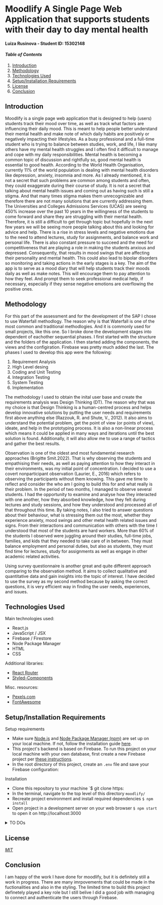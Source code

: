 # Moodlify A Single Page Web Application that supports students with their day to day mental health 

#### Luiza Rusinova - Student ID: 15302148

#### _Table of Contents_

1. [Introduction](#introduction)
2. [Methodology](#methodology)
3. [Technologies Used](#technologies)
4. [Setup/Installation Requirements](#setup)
5. [License](#license)
6. [Conclusion](#conclusion)


## Introduction <a id="description"></a>

Moodlify is a single page web application that is designed to help (users) students track their mood over time, as well as track what factors are influencing their daily mood. This is meant to help people better understand their mental health and make note of which daily habits are positively or negatively impacting their lifestyles. As a busy professional and a full-time student who is trying to balance between studies, work, and life, I like many others have my mental health struggles and I often find it difficult to manage and cope with my daily responsibilities. Mental health is becoming a common topic of discussion and rightfully so, good mental health is essential to good health. According to the World Health Organisation, currently 11% of the world population is dealing with mental health disorders like depression, anxiety, insomnia and more. As I already mentioned, it is not a secret that such problems are common among students and often, they could exaggerate during their course of study. It is not a secret that talking about mental health issues and coming out as having such is still a stigma. And that many times stigma makes them unrecognizable and therefore there are not many solutions that are currently addressing them. The Universities and Colleges Admissions Services (UCAS) are seeing 450% increase over the past 10 years in the willingness of the students to come forward and share they are struggling with their mental health. Therefore, it is still a difficult to get through topic but hopefully in the next few years we will be seeing more people talking about this and looking for advice and help. There is a rise in stress levels and negative emotions due to the need to attend lectures, study for assignments, and balance work and personal life. There is also constant pressure to succeed and the need for competitiveness that are playing a role in making the students anxious and depressed. Consequently, that results in mood swings that are affecting their personality and mental health. This could also lead to bipolar disorders so monitoring and taking actions in the early stages is a key. The aim of the app is to serve as a mood diary that will help students track their moods daily as well as make notes. This will encourage them to pay attention to how they feel. And prompt them to seek professional medical help, if necessary, especially if they sense negative emotions are overflowing the positive ones. 

## Methodology <a id="methodology"></a>
For this part of the assessment and for the development of the SAP I chose to use Waterfall methodlogy. The reason why is that Waterfall is one of the most common and traditional methodlogies. And it is commonly used for small projects, like this one. So I broke done the development stages into dependent of eachother sequential phases. I first started with the structure and the folders of the application. I then started adding the components, the views and the configiration. Firebase was pretty much added the last. The phases I used to develop this app were the following: 

1. Requirement Analysis 
2. High Level desing
3. Coding and Unit Testing 
4. Integration Testing 
5. System Testing 
5. Implementation 

The methodology I used to obtain the inital user base and create the requirements analysis was Design Thinking (DT). The reason why that was my choice is that Design Thinking is a human-centred process and helps develop innovative solutions by putting the user needs and requirements first above anything else (Razzouk, R. and Shute, V., 2012). It also aims to understand the potential problem, get the point of view (or points of view), ideate, and help in the prototyping process. It is also a non-linear process which means it could be applied in many ways and iterations until the best solution is found. Additionally, it will also allow me to use a range of tactics and gather the best results.

Observation is one of the oldest and most fundamental research approaches (Brigitte Smit.2022). That is why observing the students and empathising their needs, as well as paying attention to how they interact in their environments, was my initial point of concentration. I decided to use a covert nonparticipant observation (Laurier, E., 2016) which refers to observing the participants without them knowing. This gave me time to reflect and consider the who am I going to build this for and what really is their problem. In the period of two months, I managed to observe several students. I had the opportunity to examine and analyse how they interacted with one another, how they absorbed knowledge, how they felt during lectures and study sessions, and how they understood and processed all of that throughout this time. By taking notes, I also tried to answer questions about their behaviour, what is stressing them out the most, whether they experience anxiety, mood swings and other metal health related issues and signs. From their interactions and communication with others with the time I understood that most of the students are hard workers. More than 60% of the students I observed were juggling around their studies, full-time jobs, families, and kids that they needed to take care of in between. They must balance employment and personal duties, but also as students, they must find time for lectures, study for assignments as well as engage in other academic related activities. 

Using survey questionnaire is another great and quite different approach comparing to the observation method. It aims to collect qualitative and quantitative data and gain insights into the topic of interest. I have decided to use the survey as my second method because by asking the correct questions, it is very efficient way in finding the user needs, experiences, and issues. 

## Technologies Used <a id="technologies"></a>

Main technologies used:

- React.js
- JavaScript / JSX
- Firebase / Firestore
- Node Package Manager
- HTML
- CSS

Additional libraries:

- [React Router](https://reactrouter.com/)
- [Styled-Components](https://styled-components.com/)

Misc. resources:

- [Pexels.com](https://pexels.com)
- [FontAwesome](https://fontawesome.com/)

## Setup/Installation Requirements <a id="setup"></a>

Setup requirements

- Make sure [Node.js](https://nodejs.org/en/) and [Node Package Manager (npm)](https://www.npmjs.com/) are set up on your local machine. If not, follow the installation guide [here](https://www.learnhowtoprogram.com/intermediate-javascript/getting-started-with-javascript/installing-node-js).
- This project's backend is based on Firebase. To run this project on your local machine with your own database, first create a new Firebase project per [these instructions](https://www.learnhowtoprogram.com/react-part-time-c-and-react-track/react-with-nosql/setting-up-a-firebase-project).
- In the root directory of this project, create an `.env` file and save your Firebase configuration:


Installation

- Clone this repository to your machine `$ git clone https:
- In the terminal, navigate to the top level of this directory `moodlify/`
- Recreate project environment and install required dependencies `$ npm install`
- Open project in a development server on your web browser `$ npm start` to open it on http://localhost:3000


<details>
  <summary>TO DOs</summary>

stretch goals/bonus features

- [ ] _more animations_
- [ ] _page to confirm delete_
- [ ] _weather widget with openWeather?_
- [ ] _more fleshed out user registration flow_
- [ ] _reset pw, change email, other user customization options_
- [ ] _limit only one post a day_
</details>

## License <a id="license"></a>

_[MIT](https://choosealicense.com/licenses/mit/)_

## Conclusion <a id="conclusion"></a>

I am happy of the work I have done for moodlify, but it is definitely still a work in progress. There are many imrpovements that could be made in the fuctionalities and also in the styling. The limited time to build this project definetely played a key role but I still belive I did a good job with managing to connect and authenticate the users through Firebase. 
